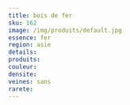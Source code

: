 ```yaml
---
title: bois de fer
sku: 162
image: /img/produits/default.jpg
essence: fer
region: asie
details: 
produits:
couleur: 
densite: 
veines: sans
rarete: 
---
```

